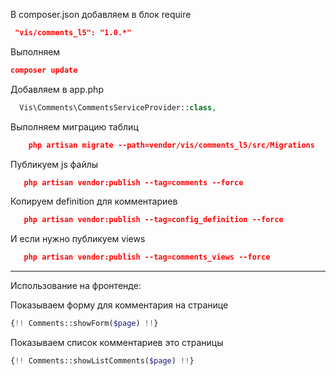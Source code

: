 
В composer.json добавляем в блок require
```json
 "vis/comments_l5": "1.0.*"
```

Выполняем
```json
composer update
```

Добавляем в app.php
```php
  Vis\Comments\CommentsServiceProvider::class,
```

Выполняем миграцию таблиц
```json
    php artisan migrate --path=vendor/vis/comments_l5/src/Migrations
```

Публикуем js файлы
```json
   php artisan vendor:publish --tag=comments --force
```

Копируем definition для комментариев
```json
   php artisan vendor:publish --tag=config_definition --force
```

И если нужно публикуем views
```json
   php artisan vendor:publish --tag=comments_views --force
```
-----------------------------------
Использование на фронтенде:

Показываем форму для комментария на странице
```php
{!! Comments::showForm($page) !!}
```

Показываем список комментариев это страницы
```php
{!! Comments::showListComments($page) !!}
```